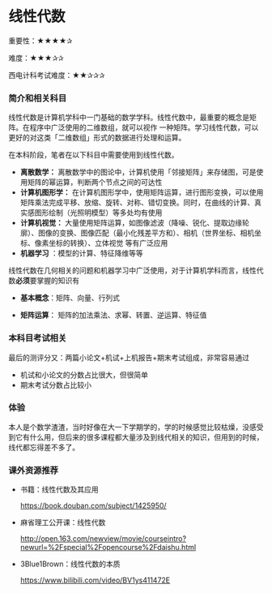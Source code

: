 # 线性代数

重要性：★★★★✰

难度：★★★✰✰

西电计科考试难度：★★✰✰✰





### 简介和相关科目

线性代数是计算机学科中一门基础的数学学科。线性代数中，最重要的概念是矩阵。在程序中广泛使用的二维数组，就可以视作 一种矩阵。学习线性代数，可以更好的对这类「二维数组」形式的数据进行处理和运算。

在本科阶段，笔者在以下科目中需要使用到线性代数。

- **离散数学：** 离散数学中的图论中，计算机使用「邻接矩阵」来存储图，可是使用矩阵的幂运算，判断两个节点之间的可达性
- **计算机图形学：** 在计算机图形学中，使用矩阵运算，进行图形变换，可以使用矩阵乘法完成平移、放缩、旋转、对称、错切变换。同时，在曲线的计算、真实感图形绘制（光照明模型）等多处均有使用
- **计算机视觉：** 大量使用矩阵运算，如图像滤波（降噪、锐化、提取边缘轮廓）、图像的变换、图像匹配（最小化残差平方和）、相机（世界坐标、相机坐标、像素坐标的转换）、立体视觉 等有广泛应用
- **机器学习** ：模型的计算、特征降维等等

线性代数在几何相关的问题和机器学习中广泛使用，对于计算机学科而言，线性代数**必须**要掌握的知识有

- **基本概念**：矩阵、向量、行列式

- **矩阵运算**： 矩阵的加法乘法、求幂、转置、逆运算、特征值



### 本科目考试相关

最后的测评分又：两篇小论文+机试+上机报告+期末考试组成，非常容易通过

- 机试和小论文的分数占比很大，但很简单
- 期末考试分数占比较小



### 体验

本人是个数学渣渣，当时好像在大一下学期学的，学的时候感觉比较枯燥，没感受到它有什么用，但后来的很多课程都大量涉及到线代相关的知识，但用到的时候，线代都忘得差不多了。





### 课外资源推荐

- 书籍：线性代数及其应用

  https://book.douban.com/subject/1425950/

- 麻省理工公开课：线性代数

  http://open.163.com/newview/movie/courseintro?newurl=%2Fspecial%2Fopencourse%2Fdaishu.html

- 3Blue1Brown：线性代数的本质

  https://www.bilibili.com/video/BV1ys411472E

